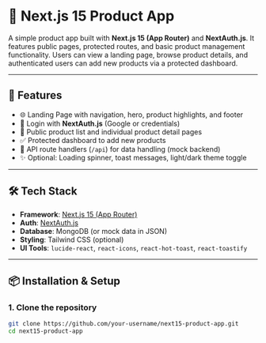 # 🛒 Next.js 15 Product App

A simple product app built with **Next.js 15 (App Router)** and **NextAuth.js**. It features public pages, protected routes, and basic product management functionality. Users can view a landing page, browse product details, and authenticated users can add new products via a protected dashboard.

---

## 🚀 Features

- 🌐 Landing Page with navigation, hero, product highlights, and footer
- 🔐 Login with **NextAuth.js** (Google or credentials)
- 📄 Public product list and individual product detail pages
- ✅ Protected dashboard to add new products
- 🔧 API route handlers (`/api`) for data handling (mock backend)
- ✨ Optional: Loading spinner, toast messages, light/dark theme toggle

---

## 🛠️ Tech Stack

- **Framework**: [Next.js 15 (App Router)](https://nextjs.org/docs/app)
- **Auth**: [NextAuth.js](https://next-auth.js.org/)
- **Database**: MongoDB (or mock data in JSON)
- **Styling**: Tailwind CSS (optional)
- **UI Tools**: `lucide-react`, `react-icons`, `react-hot-toast`, `react-toastify`

---

## 📦 Installation & Setup

### 1. Clone the repository

```bash
git clone https://github.com/your-username/next15-product-app.git
cd next15-product-app
